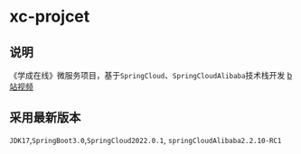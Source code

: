 # xc-projcet  
## 说明
《学成在线》微服务项目，基于`SpringCloud`、`SpringCloudAlibaba`技术栈开发
[b站视频](https://www.bilibili.com/video/BV1j8411N7Bm?p=1&vd_source=ee0b580c4832a99b7bb62950542b4889)
 
## 采用最新版本
`JDK17`,`SpringBoot3.0`,`SpringCloud2022.0.1`, `springCloudAlibaba2.2.10-RC1`
